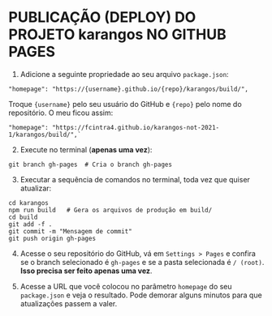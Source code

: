 PUBLICAÇÃO (DEPLOY) DO PROJETO karangos NO GITHUB PAGES
==============================================

1. Adicione a seguinte propriedade ao seu arquivo `package.json`:
```
"homepage": "https://{username}.github.io/{repo}/karangos/build/",
```
Troque `{username}` pelo seu usuário do GitHub e `{repo}` pelo nome do repositório. O meu ficou assim:
```
"homepage": "https://fcintra4.github.io/karangos-not-2021-1/karangos/build/",`
```

2. Execute no terminal (**apenas uma vez**): 
```
git branch gh-pages  # Cria o branch gh-pages
```

3. Executar a sequência de comandos no terminal, toda vez que quiser atualizar:
```
cd karangos
npm run build   # Gera os arquivos de produção em build/
cd build
git add -f .
git commit -m "Mensagem de commit"
git push origin gh-pages
```

4. Acesse o seu repositório do GitHub, vá em `Settings > Pages` e confira se o branch selecionado é `gh-pages` e se a pasta selecionada é `/ (root)`. **Isso precisa ser feito apenas uma vez**.

4. Acesse a URL que você colocou no parâmetro `homepage` do seu `package.json` e veja o resultado. Pode demorar alguns minutos para que atualizações passem a valer.
